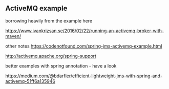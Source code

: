 ## ActiveMQ example  

borrowing heavily from the example here

https://www.ivankrizsan.se/2016/02/22/running-an-activemq-broker-with-maven/



other notes
https://codenotfound.com/spring-jms-activemq-example.html

http://activemq.apache.org/spring-support

better examples with spring annotation  - have a look

https://medium.com/@bdarfler/efficient-lightweight-jms-with-spring-and-activemq-51ff6a135946